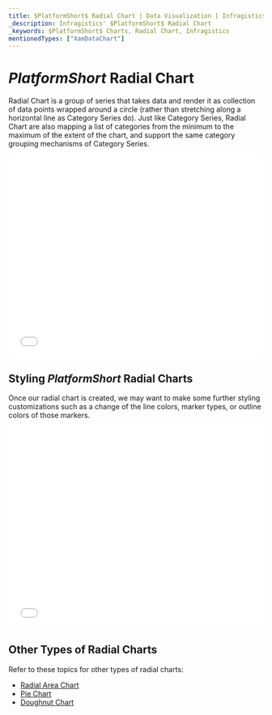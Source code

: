 ```yaml
---
title: $PlatformShort$ Radial Chart | Data Visualization | Infragistics
_description: Infragistics' $PlatformShort$ Radial Chart
_keywords: $PlatformShort$ Charts, Radial Chart, Infragistics
mentionedTypes: ["XamDataChart"]
---
```

# $PlatformShort$ Radial Chart

Radial Chart is a group of series that takes data and render it as collection of data points wrapped around a circle (rather than stretching along a horizontal line as Category Series do). Just like Category Series, Radial Chart are also mapping a list of categories from the minimum to the maximum of the extent of the chart, and support the same category grouping mechanisms of Category Series.

<div class="sample-container loading" style="height: 400px">
    <iframe id="cc-chart-with-legend" src='{environment:dvDemosBaseUrl}/charts/data-chart-radial-line-chart' width="100%" height="100%" seamless frameBorder="0" onload="onXPlatSampleIframeContentLoaded(this);" alt="$PlatformShort$ Radial Line Chart"></iframe>
</div>

<div class="divider--half"></div>

## Styling $PlatformShort$ Radial Charts

Once our radial chart is created, we may want to make some further styling customizations such as a change of the line colors, marker types, or outline colors of those markers.

<div class="sample-container loading" style="height: 400px">
    <iframe id="radial-area-chart-styling-iframe" src='{environment:dvDemosBaseUrl}/charts/data-chart-type-radial-area-chart-styling' width="100%" height="100%" seamless frameBorder="0" onload="onXPlatSampleIframeContentLoaded(this);" alt="$PlatformShort$ Radial Area Chart Styling"></iframe>
</div>

<div class="divider--half"></div>


## Other Types of Radial Charts

Refer to these topics for other types of radial charts:

- [Radial Area Chart](chart-types-area.md#$PlatformShort$-Radial-Area-Chart)
- [Pie Chart](../pie-chart.md)
- [Doughnut Chart](../doughnut-chart.md)

<!-- TODO list API links used in this topic 
## API Members
-->